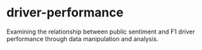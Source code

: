 # driver-performance
Examining the relationship between public sentiment and F1 driver performance through data manipulation and analysis.
